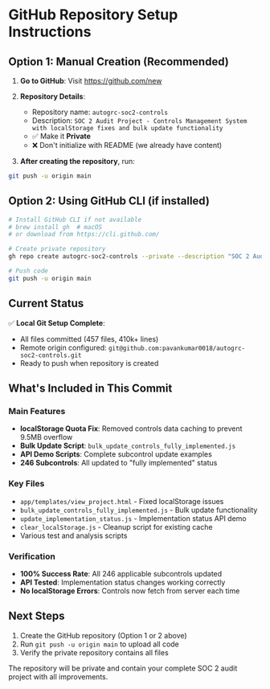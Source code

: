 # GitHub Repository Setup Instructions

## Option 1: Manual Creation (Recommended)

1. **Go to GitHub**: Visit https://github.com/new
2. **Repository Details**:
   - Repository name: `autogrc-soc2-controls`
   - Description: `SOC 2 Audit Project - Controls Management System with localStorage fixes and bulk update functionality`
   - ✅ Make it **Private**
   - ❌ Don't initialize with README (we already have content)

3. **After creating the repository**, run:
```bash
git push -u origin main
```

## Option 2: Using GitHub CLI (if installed)

```bash
# Install GitHub CLI if not available
# brew install gh  # macOS
# or download from https://cli.github.com/

# Create private repository
gh repo create autogrc-soc2-controls --private --description "SOC 2 Audit Project - Controls Management System"

# Push code
git push -u origin main
```

## Current Status

✅ **Local Git Setup Complete**:
- All files committed (457 files, 410k+ lines)
- Remote origin configured: `git@github.com:pavankumar0018/autogrc-soc2-controls.git`
- Ready to push when repository is created

## What's Included in This Commit

### Main Features
- **localStorage Quota Fix**: Removed controls data caching to prevent 9.5MB overflow
- **Bulk Update Script**: `bulk_update_controls_fully_implemented.js` 
- **API Demo Scripts**: Complete subcontrol update examples
- **246 Subcontrols**: All updated to "fully implemented" status

### Key Files
- `app/templates/view_project.html` - Fixed localStorage issues
- `bulk_update_controls_fully_implemented.js` - Bulk update functionality
- `update_implementation_status.js` - Implementation status API demo
- `clear_localStorage.js` - Cleanup script for existing cache
- Various test and analysis scripts

### Verification
- **100% Success Rate**: All 246 applicable subcontrols updated
- **API Tested**: Implementation status changes working correctly
- **No localStorage Errors**: Controls now fetch from server each time

## Next Steps

1. Create the GitHub repository (Option 1 or 2 above)
2. Run `git push -u origin main` to upload all code
3. Verify the private repository contains all files

The repository will be private and contain your complete SOC 2 audit project with all improvements.